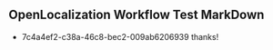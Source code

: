 ## OpenLocalization Workflow Test MarkDown
* 7c4a4ef2-c38a-46c8-bec2-009ab6206939 
thanks!<!--HONumber=Feb16_HO4-->

